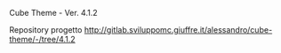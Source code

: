 Cube Theme - Ver. 4.1.2

Repository progetto
http://gitlab.sviluppomc.giuffre.it/alessandro/cube-theme/-/tree/4.1.2
